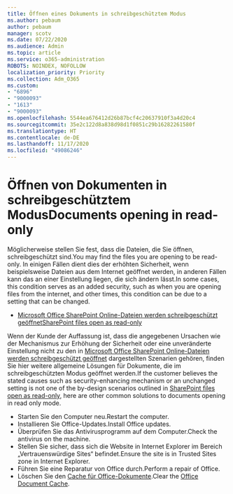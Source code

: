 ```yaml
---
title: Öffnen eines Dokuments in schreibgeschütztem Modus
ms.author: pebaum
author: pebaum
manager: scotv
ms.date: 07/22/2020
ms.audience: Admin
ms.topic: article
ms.service: o365-administration
ROBOTS: NOINDEX, NOFOLLOW
localization_priority: Priority
ms.collection: Adm_O365
ms.custom:
- "6896"
- "9000093"
- "1613"
- "9000093"
ms.openlocfilehash: 5544ea676412d26b87bcf4c20637910f3a4d20c4
ms.sourcegitcommit: 35e2c122d8a838d98d1f0851c29b16282261580f
ms.translationtype: HT
ms.contentlocale: de-DE
ms.lasthandoff: 11/17/2020
ms.locfileid: "49086246"
---
```

# <a name="documents-opening-in-read-only"></a><span data-ttu-id="389f7-102">Öffnen von Dokumenten in schreibgeschütztem Modus</span><span class="sxs-lookup"><span data-stu-id="389f7-102">Documents opening in read-only</span></span>

<span data-ttu-id="389f7-103">Möglicherweise stellen Sie fest, dass die Dateien, die Sie öffnen, schreibgeschützt sind.</span><span class="sxs-lookup"><span data-stu-id="389f7-103">You may find the files you are opening to be read-only.</span></span> <span data-ttu-id="389f7-104">In einigen Fällen dient dies der erhöhten Sicherheit, wenn beispielsweise Dateien aus dem Internet geöffnet werden, in anderen Fällen kann das an einer Einstellung liegen, die sich ändern lässt.</span><span class="sxs-lookup"><span data-stu-id="389f7-104">In some cases, this condition serves as an added security, such as when you are opening files from the internet, and other times, this condition can be due to a setting that can be changed.</span></span>

- [<span data-ttu-id="389f7-105">Microsoft Office SharePoint Online-Dateien werden schreibgeschützt geöffnet</span><span class="sxs-lookup"><span data-stu-id="389f7-105">SharePoint files open as read-only</span></span>](https://docs.microsoft.com/sharepoint/troubleshoot/lists-and-libraries/files-open-as-read-only-and-cannot-check-in-or-out)

<span data-ttu-id="389f7-106">Wenn der Kunde der Auffassung ist, dass die angegebenen Ursachen wie der Mechanismus zur Erhöhung der Sicherheit oder eine unveränderte Einstellung nicht zu den in [Microsoft Office SharePoint Online-Dateien werden schreibgeschützt geöffnet](https://docs.microsoft.com/sharepoint/troubleshoot/lists-and-libraries/files-open-as-read-only-and-cannot-check-in-or-out) dargestellten Szenarien gehören, finden Sie hier weitere allgemeine Lösungen für Dokumente, die im schreibgeschützten Modus geöffnet werden.</span><span class="sxs-lookup"><span data-stu-id="389f7-106">If the customer believes the stated causes such as security-enhancing mechanism or an unchanged setting is not one of the by-design scenarios outlined in [SharePoint files open as read-only](https://docs.microsoft.com/sharepoint/troubleshoot/lists-and-libraries/files-open-as-read-only-and-cannot-check-in-or-out), here are other common solutions to documents opening in read only mode.</span></span>

- <span data-ttu-id="389f7-107">Starten Sie den Computer neu.</span><span class="sxs-lookup"><span data-stu-id="389f7-107">Restart the computer.</span></span>
- <span data-ttu-id="389f7-108">Installieren Sie Office-Updates.</span><span class="sxs-lookup"><span data-stu-id="389f7-108">Install Office updates.</span></span>
- <span data-ttu-id="389f7-109">Überprüfen Sie das Antivirusprogramm auf dem Computer.</span><span class="sxs-lookup"><span data-stu-id="389f7-109">Check the antivirus on the machine.</span></span>
- <span data-ttu-id="389f7-110">Stellen Sie sicher, dass sich die Website in Internet Explorer im Bereich „Vertrauenswürdige Sites“ befindet.</span><span class="sxs-lookup"><span data-stu-id="389f7-110">Ensure the site is in Trusted Sites zone in Internet Explorer.</span></span>
- <span data-ttu-id="389f7-111">Führen Sie eine Reparatur von Office durch.</span><span class="sxs-lookup"><span data-stu-id="389f7-111">Perform a repair of Office.</span></span>
- <span data-ttu-id="389f7-112">Löschen Sie den [Cache für Office-Dokumente](https://support.microsoft.com/office/delete-your-office-document-cache-b1d3765e-d71b-4bb8-99ca-acd22c42995d?ui=en-us&rs=en-us&ad=us).</span><span class="sxs-lookup"><span data-stu-id="389f7-112">Clear the [Office Document Cache](https://support.microsoft.com/office/delete-your-office-document-cache-b1d3765e-d71b-4bb8-99ca-acd22c42995d?ui=en-us&rs=en-us&ad=us).</span></span>

